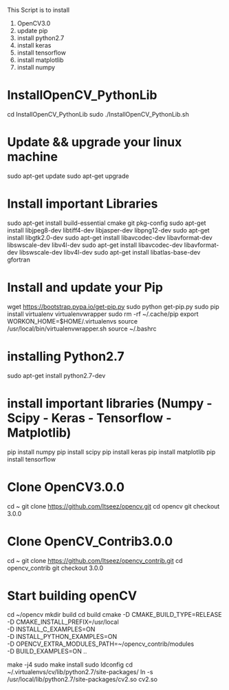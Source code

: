This Script is to install 
1. OpenCV3.0
2. update pip
3. install python2.7
4. install keras
5. install tensorflow
6. install matplotlib
7. install numpy

# InstallOpenCV_PythonLib #

cd InstallOpenCV_PythonLib
sudo ./InstallOpenCV_PythonLib.sh

# Update && upgrade your linux machine
sudo apt-get update
sudo apt-get upgrade

# Install important Libraries
sudo apt-get install build-essential cmake git pkg-config
sudo apt-get install libjpeg8-dev libtiff4-dev libjasper-dev libpng12-dev
sudo apt-get install libgtk2.0-dev
sudo apt-get install libavcodec-dev libavformat-dev libswscale-dev libv4l-dev
sudo apt-get install libavcodec-dev libavformat-dev libswscale-dev libv4l-dev
sudo apt-get install libatlas-base-dev gfortran

# Install and update your Pip
wget https://bootstrap.pypa.io/get-pip.py
sudo python get-pip.py
sudo pip install virtualenv virtualenvwrapper
sudo rm -rf ~/.cache/pip
export WORKON_HOME=$HOME/.virtualenvs
source /usr/local/bin/virtualenvwrapper.sh
source ~/.bashrc

# installing Python2.7
sudo apt-get install python2.7-dev

# install important libraries (Numpy - Scipy - Keras - Tensorflow - Matplotlib)
pip install numpy
pip install scipy
pip install keras
pip install matplotlib
pip install tensorflow

# Clone OpenCV3.0.0
cd ~
git clone https://github.com/Itseez/opencv.git
cd opencv
git checkout 3.0.0

# Clone OpenCV_Contrib3.0.0
cd ~
git clone https://github.com/Itseez/opencv_contrib.git
cd opencv_contrib
git checkout 3.0.0

# Start building openCV 
cd ~/opencv
mkdir build
cd build
cmake -D CMAKE_BUILD_TYPE=RELEASE \
	-D CMAKE_INSTALL_PREFIX=/usr/local \
	-D INSTALL_C_EXAMPLES=ON \
	-D INSTALL_PYTHON_EXAMPLES=ON \
	-D OPENCV_EXTRA_MODULES_PATH=~/opencv_contrib/modules \
	-D BUILD_EXAMPLES=ON ..

make -j4
sudo make install
sudo ldconfig
cd ~/.virtualenvs/cv/lib/python2.7/site-packages/
ln -s /usr/local/lib/python2.7/site-packages/cv2.so cv2.so

